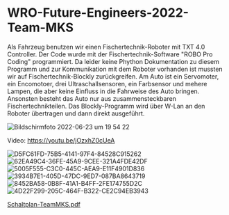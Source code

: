 # WRO-Future-Engineers-2022-Team-MKS

Als Fahrzeug benutzen wir einen Fischertechnik-Roboter mit TXT 4.0 Controller. Der Code wurde mit der Fischertechnik-Software "ROBO Pro Coding" programmiert. Da leider keine Phython Dokumentation zu diesem Programm und zur Kommunikation mit dem Roboter vorhanden ist mussten wir auf Fischertechnik-Blockly zurückgreifen.
Am Auto ist ein Servomoter, ein Encomotoer, drei Ultraschallsensoren, ein Farbsensor und mehere Lampen, die aber keine Einfluss in die Fahrweise des Auto bringen. Ansonsten besteht das Auto nur aus zusammensteckbaren Fischertechnikteilen.
Das Blockly-Programm wird über W-Lan an den Roboter übertragen und dann direkt ausgeführt.


![Bildschirmfoto 2022-06-23 um 19 54 22](https://user-images.githubusercontent.com/80636354/175364561-4b3d1245-0b31-495b-92c5-4162f39c649d.png)


Video: https://youtu.be/jOzxhZ0cUeA



![D5FC61FD-75B5-4141-97F4-84528C915262](https://user-images.githubusercontent.com/92917467/175514876-885f22a0-c331-491a-91dd-b67cf4c7bdbe.jpeg)
![62EA49C4-36FE-45A9-9CEE-321A4FDE42DF](https://user-images.githubusercontent.com/92917467/175514881-4ead435c-84a9-49dd-9f2d-f02f1950d4f8.jpeg)
![5005F555-C3C0-445C-AEA9-E11F4901D836](https://user-images.githubusercontent.com/92917467/175514882-a3e38f40-7f8d-4a4a-9bc2-7d3f011a4fc8.jpeg)
![3934B7E1-405D-47DC-9ED7-087BA8643719](https://user-images.githubusercontent.com/92917467/175514885-bae152b3-fae3-4526-8824-b0dc68f63e7f.jpeg)
![8452BA58-0B8F-41A1-B4FF-2FE174755D2C](https://user-images.githubusercontent.com/92917467/175514892-d0a1d54d-039e-4c54-8ed2-b9ad460fe42e.jpeg)
![4D22F299-205C-464F-B322-CE2C94EB3943](https://user-images.githubusercontent.com/92917467/175514895-c6d14799-1146-418c-9039-f18a5bebefbd.jpeg)


[Schaltplan-TeamMKS.pdf](https://github.com/NickTechMaster/WRO-Future-Engineers-2022-Team-MKS/files/8975653/Schaltplan-TeamMKS.pdf)

